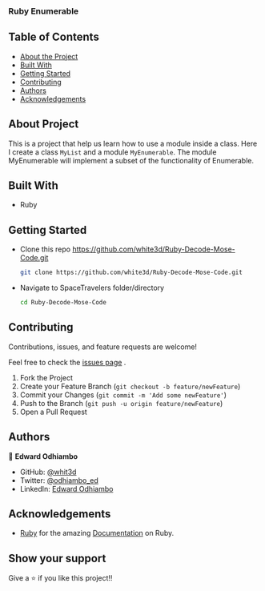 ### Ruby Enumerable

## Table of Contents

* [About the Project](#about-the-project)
* [Built With](#built-with)
* [Getting Started](#getting-started)
* [Contributing](#contributing)
* [Authors](#author)
* [Acknowledgements](#acknowledgements)

## About Project

This is a project that help us learn how to use a module inside a class. Here I create a class `MyList` and a module `MyEnumerable`. The module MyEnumerable will implement a subset of the functionality of Enumerable.



## Built With

* Ruby


## Getting Started

* Clone this repo <https://github.com/white3d/Ruby-Decode-Mose-Code.git>

    ```bash
    git clone https://github.com/white3d/Ruby-Decode-Mose-Code.git
    ```

* Navigate to SpaceTravelers folder/directory

    ```bash
    cd Ruby-Decode-Mose-Code
    ```



## Contributing

Contributions, issues, and feature requests are welcome!

Feel free to check the [issues page](../../issues) .

  1. Fork the Project
  2. Create your Feature Branch (`git checkout -b feature/newFeature`)
  3. Commit your Changes (`git commit -m 'Add some newFeature'`)
  4. Push to the Branch (`git push -u origin feature/newFeature`)
  5. Open a Pull Request

## Authors

👤 **Edward Odhiambo**

- GitHub: [@whit3d](https://github.com/white3d)
- Twitter: [@odhiambo_ed](https://twitter.com/odhiambo_ed)
- LinkedIn: [Edward Odhiambo](https://www.linkedin.com/in/edward-odhiambo-6a462a21b/)


## Acknowledgements

* [Ruby](https://ruby-doc.org) for the amazing [Documentation](https://ruby-doc.org) on Ruby.

## Show your support

Give a ⭐️ if you like this project!!
